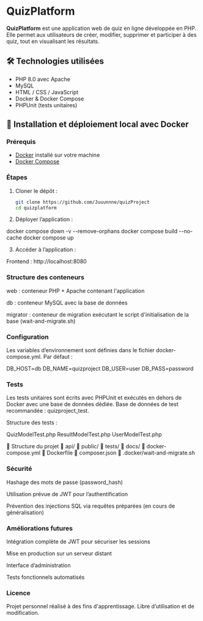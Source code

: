 # QuizPlatform

**QuizPlatform** est une application web de quiz en ligne développée en PHP. Elle permet aux utilisateurs de créer, modifier, supprimer et participer à des quiz, tout en visualisant les résultats.

## 🛠️ Technologies utilisées

- PHP 8.0 avec Apache
- MySQL
- HTML / CSS / JavaScript
- Docker & Docker Compose
- PHPUnit (tests unitaires)

## 🚀 Installation et déploiement local avec Docker

### Prérequis

- [Docker](https://www.docker.com/) installé sur votre machine
- [Docker Compose](https://docs.docker.com/compose/)

### Étapes

1. Cloner le dépôt :
   ```bash
   git clone https://github.com/Juuunnne/quizProject
   cd quizplatform


2. Déployer l’application :

docker compose down -v --remove-orphans
docker compose build --no-cache
docker compose up

3. Accéder à l’application :

Frontend : http://localhost:8080



### Structure des conteneurs
web : conteneur PHP + Apache contenant l'application

db : conteneur MySQL avec la base de données

migrator : conteneur de migration exécutant le script d'initialisation de la base (wait-and-migrate.sh)


### Configuration
Les variables d’environnement sont définies dans le fichier docker-compose.yml. Par défaut :

DB_HOST=db
DB_NAME=quizproject
DB_USER=user
DB_PASS=password

### Tests
Les tests unitaires sont écrits avec PHPUnit et exécutés en dehors de Docker avec une base de données dédiée.
Base de données de test recommandée : quizproject_test.

Structure des tests :

QuizModelTest.php
ResultModelTest.php
UserModelTest.php

📂 Structure du projet
📁 api/
📁 public/
📁 tests/
📁 docs/
📄 docker-compose.yml
📄 Dockerfile
📄 composer.json
📄 .docker/wait-and-migrate.sh


### Sécurité
Hashage des mots de passe (password_hash)

Utilisation prévue de JWT pour l’authentification

Prévention des injections SQL via requêtes préparées (en cours de généralisation)

### Améliorations futures
Intégration complète de JWT pour sécuriser les sessions

Mise en production sur un serveur distant

Interface d’administration

Tests fonctionnels automatisés

### Licence
Projet personnel réalisé à des fins d'apprentissage. Libre d’utilisation et de modification.









